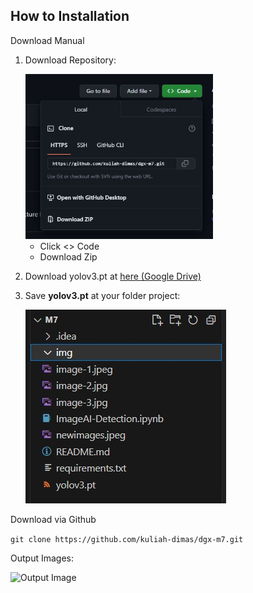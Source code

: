 How to Installation
---

Download Manual
1. Download Repository:

    <img src="img\Download.jpg" width="300px" title="Download">
    <ul>
        <li>Click <> Code</li>
        <li>Download Zip</li>
    </ul>

2. Download yolov3.pt at 
<a href="https://drive.google.com/file/d/1OHvNRGcd8KDCSKVIKJml9uAf_rTTY7W2/view?usp=share_link">here (Google Drive)</a>

3. Save <b>yolov3.pt</b> at your folder project:

    <img src="img\Structure Folder.jpg"  title="Structure Folder">


Download via Github

```git clone https://github.com/kuliah-dimas/dgx-m7.git```

Output Images:

<img src="newimages.jpeg" width="500" title="Output Image">
